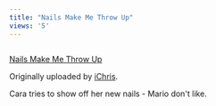 ```yaml
---
title: "Nails Make Me Throw Up"
views: '5'
---
```

<p><a href="https://www.flickr.com/photos/lemon/1245730/" title="photo sharing"><img src="https://www.flickr.com/photos/1245730_419fdf9af8_m.jpg" alt="" /></a></p>
<p><a href="https://www.flickr.com/photos/lemon/1245730/">Nails Make Me Throw Up</a></p>
<p>Originally uploaded by <a href="https://www.flickr.com/people/lemon/">iChris</a>.</p>
<p>Cara tries to show off her new nails - Mario don't like.</p>
